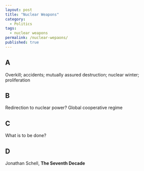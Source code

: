 ```yaml
---
layout: post
title: "Nuclear Weapons"
category:
  - Politics
tags:
  - nuclear weapons
permalink: /nuclear-wepaons/
published: true
---
```


## A

Overkill; accidents; mutually assured destruction; nuclear winter; proliferation

## B

Redirection to nuclear power? Global cooperative regime

## C

What is to be done?

## D

Jonathan Schell, **The Seventh Decade**
